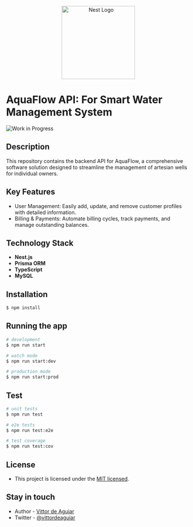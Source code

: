 <p align="center">
  <img src="https://nestjs.com/img/logo-small.svg" width="200" alt="Nest Logo" />
</p>

# AquaFlow API: For Smart Water Management System

![Work in Progress](https://img.shields.io/badge/status-WIP-yellow)

## Description

This repository contains the backend API for AquaFlow, a comprehensive software solution designed to streamline the management of artesian wells for individual owners.

## Key Features

- User Management: Easily add, update, and remove customer profiles with detailed information.
- Billing & Payments: Automate billing cycles, track payments, and manage outstanding balances.

## Technology Stack

* **Nest.js**
* **Prisma ORM**
* **TypeScript**
* **MySQL**

## Installation

```bash
$ npm install
```

## Running the app

```bash
# development
$ npm run start

# watch mode
$ npm run start:dev

# production mode
$ npm run start:prod
```

## Test

```bash
# unit tests
$ npm run test

# e2e tests
$ npm run test:e2e

# test coverage
$ npm run test:cov
```

## License

- This project is licensed under the [MIT licensed](LICENSE).

## Stay in touch

- Author - [Vittor de Aguiar](https://github.com/vittordeaguiar)
- Twitter - [@vittordeaguiar](https://twitter.com/vittordeaguiar)
